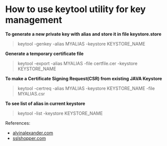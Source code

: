 # How to use keytool utility for key management

**To generate a new private key with alias and store it in file keystore.store**
> keytool -genkey -alias MYALIAS -keystore KEYSTORE_NAME

**Generate a temporary certificate file**
> keytool -export -alias MYALIAS -file certfile.cer -keystore KEYSTORE_NAME

**To make a Certificate Signing Request(CSR) from existing JAVA Keystore**
> keytool -certreq -alias MYALIAS -keystore KEYSTORE_NAME -file MYALIAS.csr

**To see list of alias in current keystore**
> keytool -list -keystore KEYSTORE_NAME

References:
* [alvinalexander.com](http://alvinalexander.com/java/java-keytool-keystore-certificates)
* [sslshopper.com](https://www.sslshopper.com/article-most-common-java-keytool-keystore-commands.html)
